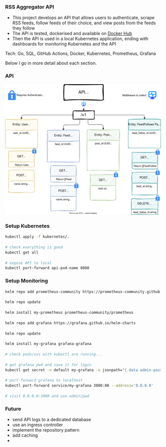 ### RSS Aggregator API

- This project develops an API that allows users to authenticate, scrape RSS feeds, follow feeds of their choice, and view posts from the feeds they follow
- The API is tested, dockerised and available on [Docker Hub](https://hub.docker.com/repository/docker/timee98642/rss-agg-api/general)
- Then the API is used in a local Kubernetes application, ending with dashboards for monitoring Kubernetes and the API

Tech: Go, SQL, GitHub Actions, Docker, Kubernetes, Prometheus, Grafana

Below I go in more detail about each section.

### API 

![api-docs](project-info/api.svg)




### Setup Kubernetes

```bash
kubectl apply -f kubernetes/.

# check everything is good 
kubectl get all

# expose API to local
kubectl port-forward api-pod-name 8080
```

### Setup Monitoring

```bash
helm repo add prometheus-community https://prometheus-community.github.io/helm-charts

helm repo update

helm install my-prometheus prometheus-community/prometheus

helm repo add grafana https://grafana.github.io/helm-charts

helm repo update

helm install my-grafana grafana-grafana

# check pods/svc with kubectl are running...

# get grafana pwd and save it for login
kubectl get secret -n default my-grafana -o jsonpath="{.data.admin-password}" | base64 --decode ; echo

# port-forward grafana to localhost
kubectl port-forward service/my-grafana 3000:80 --address='0.0.0.0' 

# visit 0.0.0.0:3000 and use admin/pwd
```

### Future

- send API logs to a dedicated database
- use an ingress controller
- implement the repository pattern
- add caching 
- 